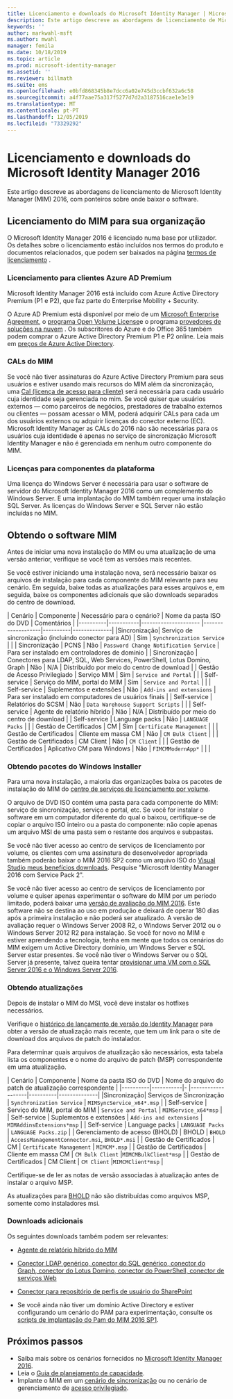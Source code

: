 ```yaml
---
title: Licenciamento e downloads do Microsoft Identity Manager | Microsoft Docs
description: Este artigo descreve as abordagens de licenciamento de Microsoft Identity Manager (MIM) 2016, com ponteiros sobre onde baixar o software.
keywords: ''
author: markwahl-msft
ms.author: mwahl
manager: femila
ms.date: 10/18/2019
ms.topic: article
ms.prod: microsoft-identity-manager
ms.assetid: ''
ms.reviewer: billmath
ms.suite: ems
ms.openlocfilehash: e0bfd868345b8e7dcc6a02e745d3ccbf632a6c58
ms.sourcegitcommit: a4f77aae75a317f5277d7d2a3187516cae1e3e19
ms.translationtype: MT
ms.contentlocale: pt-PT
ms.lasthandoff: 12/05/2019
ms.locfileid: "73329292"
---
```

# <a name="microsoft-identity-manager-2016-licensing-and-downloads"></a>Licenciamento e downloads do Microsoft Identity Manager 2016

Este artigo descreve as abordagens de licenciamento de Microsoft Identity Manager (MIM) 2016, com ponteiros sobre onde baixar o software.

## <a name="licensing-mim-for-your-organization"></a>Licenciamento do MIM para sua organização

O Microsoft Identity Manager 2016 é licenciado numa base por utilizador.  Os detalhes sobre o licenciamento estão incluídos nos termos do produto e documentos relacionados, que podem ser baixados na página [termos de licenciamento](https://www.microsoft.com/licensing/product-licensing/products.aspx) .

### <a name="licensing-for-azure-ad-premium-customers"></a>Licenciamento para clientes Azure AD Premium

Microsoft Identity Manager 2016 está incluído com Azure Active Directory Premium (P1 e P2), que faz parte do Enterprise Mobility + Security.

O Azure AD Premium está disponível por meio de um [Microsoft Enterprise Agreement](https://www.microsoft.com/licensing/licensing-programs/enterprise.aspx), o [programa Open Volume License](https://www.microsoft.com/licensing/licensing-programs/open-license.aspx)e o programa [provedores de soluções na nuvem](https://go.microsoft.com/fwlink/?LinkId=614968&clcid=0x409) . Os subscritores do Azure e do Office 365 também podem comprar o Azure Active Directory Premium P1 e P2 online.  Leia mais em [preços de Azure Active Directory](https://azure.microsoft.com/pricing/details/active-directory/).

### <a name="mim-cals"></a>CALs do MIM

Se você não tiver assinaturas do Azure Active Directory Premium para seus usuários e estiver usando mais recursos do MIM além da sincronização, uma [Cal (licença de acesso para cliente)](https://www.microsoft.com/licensing/product-licensing/client-access-license.aspx) será necessária para cada usuário cuja identidade seja gerenciada no mim. Se você quiser que usuários externos — como parceiros de negócios, prestadores de trabalho externos ou clientes — possam acessar o MIM, poderá adquirir CALs para cada um dos usuários externos ou adquirir licenças do conector externo (EC). Microsoft Identity Manager as CALs do 2016 não são necessárias para os usuários cuja identidade é apenas no serviço de sincronização Microsoft Identity Manager e não é gerenciada em nenhum outro componente do MIM.

### <a name="licenses-for-platform-components"></a>Licenças para componentes da plataforma

Uma licença do Windows Server é necessária para usar o software de servidor do Microsoft Identity Manager 2016 como um complemento do Windows Server. E uma implantação do MIM também requer uma instalação SQL Server.  As licenças do Windows Server e SQL Server não estão incluídas no MIM.

## <a name="obtaining-mim-software"></a>Obtendo o software MIM

Antes de iniciar uma nova instalação do MIM ou uma atualização de uma versão anterior, verifique se você tem as versões mais recentes.

Se você estiver iniciando uma instalação nova, será necessário baixar os arquivos de instalação para cada componente do MIM relevante para seu cenário. Em seguida, baixe todas as atualizações para esses arquivos e, em seguida, baixe os componentes adicionais que são downloads separados do centro de download.


| Cenário | Componente | Necessário para o cenário? | Nome da pasta ISO do DVD | Comentários |
|----------|-----------|---------------------   |-------------------|----------|--------------|
|Sincronização| Serviço de sincronização (incluindo conector para AD) | Sim | `Synchronization Service` | |
| Sincronização | PCNS | Não | `Password Change Notification Service` |  Para ser instalado em controladores de domínio |
| Sincronização | Conectores para LDAP, SQL, Web Services, PowerShell, Lotus Domino, Graph | Não | N/A | Distribuído por meio do centro de download |
| Gestão de Acesso Privilegiado | Serviço MIM | Sim | `Service and Portal` | |
| Self-service | Serviço do MIM, portal do MIM | Sim | `Service and Portal` | |
| Self-service | Suplementos e extensões | Não | `Add-ins and extensions` | Para ser instalado em computadores de usuários finais |
| Self-service | Relatórios do SCSM | Não | `Data Warehouse Support Scripts` | |
| Self-service | Agente de relatório híbrido | Não | N/A | Distribuído por meio do centro de download |
| Self-service | Language packs | Não | `LANGUAGE Packs` | |
| Gestão de Certificados | CM | Sim | `Certificate Management` | |
| Gestão de Certificados | Cliente em massa CM | Não | `CM Bulk Client` | |
| Gestão de Certificados | CM Client | Não | `CM Client`  | |
| Gestão de Certificados | Aplicativo CM para Windows | Não | `FIMCMModernApp*` | | |

### <a name="obtaining-windows-installer-packages"></a>Obtendo pacotes do Windows Installer

Para uma nova instalação, a maioria das organizações baixa os pacotes de instalação do MIM do [centro de serviços de licenciamento por volume](https://www.microsoft.com/licensing/servicecenter/default.aspx). 


O arquivo de DVD ISO contém uma pasta para cada componente do MIM: serviço de sincronização, serviço e portal, etc. Se você for instalar o software em um computador diferente do qual o baixou, certifique-se de copiar o arquivo ISO inteiro ou a pasta do componente: não copie apenas um arquivo MSI de uma pasta sem o restante dos arquivos e subpastas.

Se você não tiver acesso ao centro de serviços de licenciamento por volume, os clientes com uma assinatura de desenvolvedor apropriada também poderão baixar o MIM 2016 SP2 como um arquivo ISO do [Visual Studio meus benefícios downloads](https://my.visualstudio.com/Downloads?q=Microsoft%20Identity%20Manager%202016%20with%20Service%20Pack%202&pgroup=).  Pesquise "Microsoft Identity Manager 2016 com Service Pack 2".  

Se você não tiver acesso ao centro de serviços de licenciamento por volume e quiser apenas experimentar o software do MIM por um período limitado, poderá baixar uma [versão de avaliação do MIM 2016](https://www.microsoft.com/en-us/download/details.aspx?id=48244). Este software não se destina ao uso em produção e deixará de operar 180 dias após a primeira instalação e não poderá ser atualizado. A versão de avaliação requer o Windows Server 2008 R2, o Windows Server 2012 ou o Windows Server 2012 R2 para instalação.  Se você for novo no MIM e estiver aprendendo a tecnologia, tenha em mente que todos os cenários do MIM exigem um Active Directory domínio, um Windows Server e SQL Server estar presentes. Se você não tiver o Windows Server ou o SQL Server já presente, talvez queira tentar [provisionar uma VM com o SQL Server 2016 e o Windows Server 2016](https://azure.microsoft.com/blog/azure-images-sql-server-2016-on-windows-server-2016/).

### <a name="obtaining-updates"></a>Obtendo atualizações

Depois de instalar o MIM do MSI, você deve instalar os hotfixes necessários.

Verifique o [histórico de lançamento de versão do Identity Manager](./reference/version-history.md) para obter a versão de atualização mais recente, que tem um link para o site de download dos arquivos de patch do instalador.

Para determinar quais arquivos de atualização são necessários, esta tabela lista os componentes e o nome do arquivo de patch (MSP) correspondente em uma atualização.

| Cenário | Componente | Nome da pasta ISO do DVD | Nome do arquivo do patch de atualização correspondente |
|----------|-----------|-   |-------------------|----------|--------------|
|Sincronização| Serviços de Sincronização | `Synchronization Service` | `MIMSyncService_x64*.msp` |
| Self-service | Serviço do MIM, portal do MIM | `Service and Portal` | `MIMService_x64*msp` |
| Self-service | Suplementos e extensões | `Add-ins and extensions` | `MIMAddinsExtensions*msp` |
| Self-service | Language packs | `LANGUAGE Packs` | `LANGUAGE Packs.zip` |
| Gerenciamento de acesso (BHOLD) | BHOLD | `BHOLD` | `AccessManagementConnector.msi`, `BHOLD*.msi` |
| Gestão de Certificados | CM |  `Certificate Management` | `MIMCM*.msp` |
| Gestão de Certificados | Cliente em massa CM |  `CM Bulk Client` |`MIMCMBulkClient*msp` |
| Gestão de Certificados | CM Client | `CM Client` |`MIMCMClient*msp` |

Certifique-se de ler as notas de versão associadas à atualização antes de instalar o arquivo MSP.

As atualizações para [BHOLD](https://www.microsoft.com/download/details.aspx?id=55950) não são distribuídas como arquivos MSP, somente como instaladores msi.

### <a name="additional-downloads"></a>Downloads adicionais

Os seguintes downloads também podem ser relevantes:

- [Agente de relatório híbrido do MIM](https://www.microsoft.com/download/details.aspx?id=55112)

- [Conector LDAP genérico, conector do SQL genérico, conector do Graph, conector do Lotus Domino, conector do PowerShell, conector de serviços Web](http://go.microsoft.com/fwlink/?LinkId=717495)

- [Conector para repositório de perfis de usuário do SharePoint](https://www.microsoft.com/download/details.aspx?id=41164)

- Se você ainda não tiver um domínio Active Directory e estiver configurando um cenário do PAM para experimentação, consulte os [scripts de implantação do Pam do MIM 2016 SP1](sp1-deployment-scripts.md).

## <a name="next-steps"></a>Próximos passos

- Saiba mais sobre os cenários fornecidos no [Microsoft Identity Manager 2016](microsoft-identity-manager-2016.md).
- Leia o [Guia de planejamento de capacidade](capacity-planning-guide.md).
- Implante o MIM em um [cenário de sincronização](microsoft-identity-manager-deploy.md) ou no cenário de gerenciamento de [acesso privilegiado](./pam/privileged-identity-management-for-active-directory-domain-services.md).

